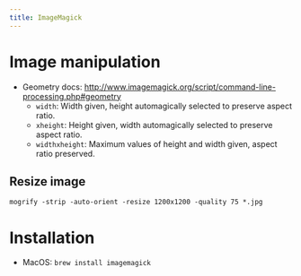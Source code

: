 ```yaml
---
title: ImageMagick
---
```


# Image manipulation

- Geometry docs: http://www.imagemagick.org/script/command-line-processing.php#geometry
    - `width`: Width given, height automagically selected to preserve aspect ratio.
    - `xheight`: Height given, width automagically selected to preserve aspect ratio.
    - `widthxheight`: Maximum values of height and width given, aspect ratio preserved.

## Resize image

```
mogrify -strip -auto-orient -resize 1200x1200 -quality 75 *.jpg
```

# Installation

- MacOS: `brew install imagemagick`
